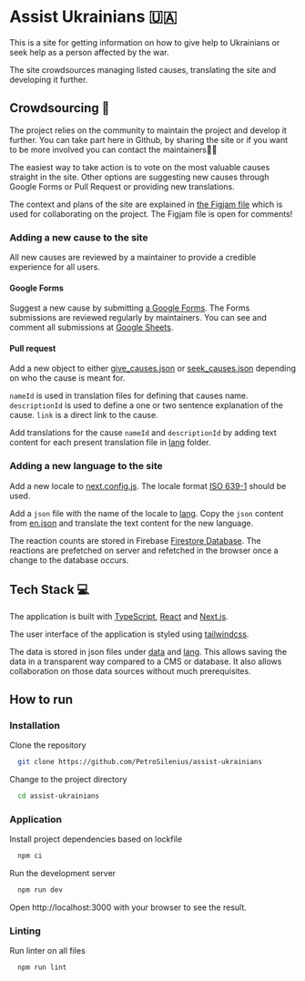 # Assist Ukrainians 🇺🇦

This is a site for getting information on how to give help to Ukrainians or seek help as a person affected by the war.

The site crowdsources managing listed causes, translating the site and developing it further.

## Crowdsourcing 👥

The project relies on the community to maintain the project and develop it further. You can take part here in Github, by sharing the site or if you want to be more involved you can contact the maintainers✌🏻

The easiest way to take action is to vote on the most valuable causes straight in the site. Other options are suggesting new causes through Google Forms or Pull Request or providing new translations.

The context and plans of the site are explained in [the Figjam file](https://www.figma.com/file/iOKKfVYC4YMgrUfDyewCYN/Assist-Ukrainians) which is used for collaborating on the project. The Figjam file is open for comments!

### Adding a new cause to the site

All new causes are reviewed by a maintainer to provide a credible experience for all users.

#### Google Forms

Suggest a new cause by submitting [a Google Forms](https://forms.gle/1Uy4vwChDVUeRpSx6). The Forms submissions are reviewed regularly by maintainers. You can see and comment all submissions at [Google Sheets](https://docs.google.com/spreadsheets/d/1b-25e61JefrkBG99KtdgbnbH9fcbPlcoDtigu2R7QAs/edit?usp=sharing).

#### Pull request

Add a new object to either [give_causes.json](data/give_causes.json) or [seek_causes.json](data/seek_causes.json) depending on who the cause is meant for.

`nameId` is used in translation files for defining that causes name. `descriptionId` is used to define a one or two sentence explanation of the cause. `link` is a direct link to the cause.

Add translations for the cause `nameId` and `descriptionId` by adding text content for each present translation file in [lang](lang) folder.

### Adding a new language to the site

Add a new locale to [next.config.js](next.config.js). The locale format [ISO 639-1](https://en.wikipedia.org/wiki/List_of_ISO_639-1_codes) should be used.

Add a `json` file with the name of the locale to [lang](lang). Copy the `json` content from [en.json](lang/en.json) and translate the text content for the new language.

The reaction counts are stored in Firebase [Firestore Database](https://cloud.google.com/firestore). The reactions are prefetched on server and refetched in the browser once a change to the database occurs.

## Tech Stack 💻

The application is built with [TypeScript](https://www.typescriptlang.org/), [React](https://reactjs.org/) and [Next.js](https://nextjs.org/).

The user interface of the application is styled using [tailwindcss](https://tailwindcss.com/).

The data is stored in json files under [data](data) and [lang](lang). This allows saving the data in a transparent way compared to a CMS or database. It also allows collaboration on those data sources without much prerequisites.

## How to run

### Installation

Clone the repository

```bash
  git clone https://github.com/PetroSilenius/assist-ukrainians
```

Change to the project directory

```bash
  cd assist-ukrainians
```

### Application

Install project dependencies based on lockfile

```bash
  npm ci
```

Run the development server

```bash
  npm run dev
```

Open http://localhost:3000 with your browser to see the result.

### Linting

Run linter on all files

```bash
  npm run lint
```
